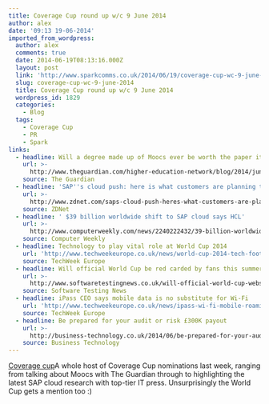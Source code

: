 ```yaml
---
title: Coverage Cup round up w/c 9 June 2014
author: alex
date: '09:13 19-06-2014'
imported_from_wordpress:
  author: alex
  comments: true
  date: 2014-06-19T08:13:16.000Z
  layout: post
  link: 'http://www.sparkcomms.co.uk/2014/06/19/coverage-cup-wc-9-june-2014/'
  slug: coverage-cup-wc-9-june-2014
  title: Coverage Cup round up w/c 9 June 2014
  wordpress_id: 1829
  categories:
    - Blog
  tags:
    - Coverage Cup
    - PR
    - Spark
links:
  - headline: Will a degree made up of Moocs ever be worth the paper it's written on?
    url: >-
      http://www.theguardian.com/higher-education-network/blog/2014/jun/12/moocs-viable-alternative-traditional-degree
    source: The Guardian
  - headline: 'SAP''s cloud push: here is what customers are planning to do'
    url: >-
      http://www.zdnet.com/saps-cloud-push-heres-what-customers-are-planning-to-do-7000030486/
    source: ZDNet
  - headline: ' $39 billion worldwide shift to SAP cloud says HCL'
    url: >-
      http://www.computerweekly.com/news/2240222432/39-billion-worldwide-shift-to-SAP-cloud-says-HCL
    source: Computer Weekly
  - headline: Technology to play vital role at World Cup 2014
    url: 'http://www.techweekeurope.co.uk/news/world-cup-2014-tech-football-147261'
    source: TechWeek Europe
  - headline: Will official World Cup be red carded by fans this summer?
    url: >-
      http://www.softwaretestingnews.co.uk/will-official-world-cup-website-be-red-carded-by-fans-this-summer/
    source: Software Testing News
  - headline: iPass CEO says mobile data is no substitute for Wi-Fi
    url: 'http://www.techweekeurope.co.uk/news/ipass-wi-fi-mobile-roaming-147149'
    source: TechWeek Europe
  - headline: Be prepared for your audit or risk £300K payout
    url: >-
      http://business-technology.co.uk/2014/06/be-prepared-for-your-audit-or-risk-300k-payout/
    source: Business Technology
---
```

[Coverage cup](Coverage-cup-167x300.jpg)A whole host of Coverage Cup nominations last week, ranging from talking about Moocs with The Guardian through to highlighting the latest SAP cloud research with top-tier IT press. Unsurprisingly the World Cup gets a mention too :)
